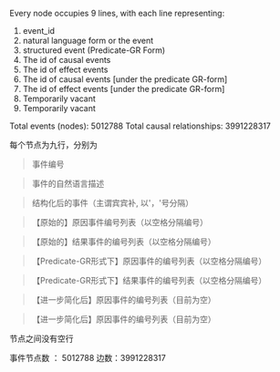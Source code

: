 Every node occupies 9 lines, with each line representing:

1. event_id
2. natural language form or the event
3. structured event (Predicate-GR Form)
4. The id of causal events
5. The id of effect events
6. The id of causal events [under the predicate GR-form]
7. The id of effect events [under the predicate GR-form]
8. Temporarily vacant
9. Temporarily vacant

Total events (nodes): 5012788
Total causal relationships: 3991228317

每个节点为九行，分别为

> 事件编号

> 事件的自然语言描述

> 结构化后的事件（主谓宾宾补, 以'，'号分隔）

> 【原始的】原因事件编号列表（以空格分隔编号）

> 【原始的】结果事件的编号列表（以空格分隔编号）

> 【Predicate-GR形式下】原因事件的编号列表（以空格分隔编号）

> 【Predicate-GR形式下】结果事件的编号列表（以空格分隔编号）

 >【进一步简化后】原因事件的编号列表（目前为空）

 >【进一步简化后】原因事件的编号列表（目前为空）

节点之间没有空行

事件节点数 ： 5012788
边数：3991228317
